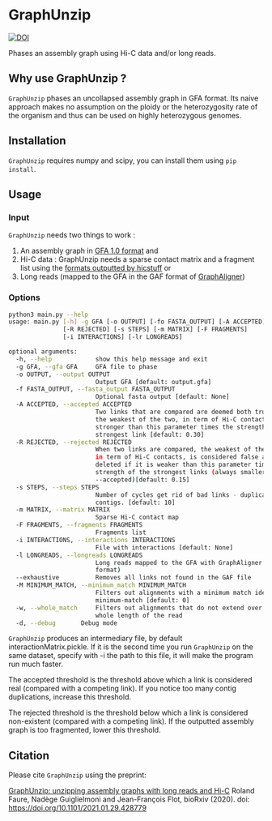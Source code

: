 # GraphUnzip

[![DOI](https://zenodo.org/badge/DOI/10.5281/zenodo.4291093.svg)](https://doi.org/10.5281/zenodo.4291093)

Phases an assembly graph using Hi-C data and/or long reads. 

## Why use GraphUnzip ?

`GraphUnzip` phases an uncollapsed assembly graph in GFA format. Its naive approach makes no assumption on the ploidy or the heterozygosity rate of the organism and thus can be used on highly heterozygous genomes.

## Installation

`GraphUnzip` requires numpy and scipy, you can install them using `pip install`.

## Usage

### Input

`GraphUnzip` needs two things to work :

1. An assembly graph in [GFA 1.0 format](https://github.com/GFA-spec/GFA-spec) 
and
2. Hi-C data : GraphUnzip needs a sparse contact matrix and a fragment list using the [formats outputted by hicstuff](https://github.com/koszullab/hicstuff#File-formats)
or 
3. Long reads (mapped to the GFA in the GAF format of [GraphAligner](https://github.com/maickrau/GraphAligner))

### Options
```bash
python3 main.py --help
usage: main.py [-h] -g GFA [-o OUTPUT] [-fo FASTA_OUTPUT] [-A ACCEPTED]
               [-R REJECTED] [-s STEPS] [-m MATRIX] [-F FRAGMENTS]
               [-i INTERACTIONS] [-lr LONGREADS]

optional arguments:
  -h, --help            show this help message and exit
  -g GFA, --gfa GFA     GFA file to phase
  -o OUTPUT, --output OUTPUT
                        Output GFA [default: output.gfa]
  -f FASTA_OUTPUT, --fasta_output FASTA_OUTPUT
                        Optional fasta output [default: None]
  -A ACCEPTED, --accepted ACCEPTED
                        Two links that are compared are deemed both true if
                        the weakest of the two, in term of Hi-C contacts, is
                        stronger than this parameter times the strength of the
                        strongest link [default: 0.30]
  -R REJECTED, --rejected REJECTED
                        When two links are compared, the weakest of the two,
                        in term of Hi-C contacts, is considered false and
                        deleted if it is weaker than this parameter times the
                        strength of the strongest links (always smaller than
                        --accepted)[default: 0.15]
  -s STEPS, --steps STEPS
                        Number of cycles get rid of bad links - duplicate
                        contigs. [default: 10]
  -m MATRIX, --matrix MATRIX
                        Sparse Hi-C contact map
  -F FRAGMENTS, --fragments FRAGMENTS
                        Fragments list
  -i INTERACTIONS, --interactions INTERACTIONS
                        File with interactions [default: None]
  -l LONGREADS, --longreads LONGREADS
                        Long reads mapped to the GFA with GraphAligner (GAF
                        format)
  --exhaustive          Removes all links not found in the GAF file
  -M MINIMUM_MATCH, --minimum_match MINIMUM_MATCH
                        Filters out alignments with a minimum match identity <
                        minimum-match [default: 0]
  -w, --whole_match 	Filters out alignments that do not extend over the
                        whole length of the read
  -d, --debug		Debug mode

```

`GraphUnzip` produces an intermediary file, by default interactionMatrix.pickle. If it is the second time you run `GraphUnzip` on the same dataset, specify with -i the path to this file, it will make the program run much faster.



The accepted threshold is the threshold above which a link is considered real (compared with a competing link). If you notice too many contig duplications, increase this threshold.

The rejected threshold is the threshold below which a link is considered non-existent (compared with a competing link). If the outputted assembly graph is too fragmented, lower this threshold.

## Citation

Please cite `GraphUnzip` using the preprint:

[GraphUnzip: unzipping assembly graphs with long reads and Hi-C](https://www.biorxiv.org/content/10.1101/2021.01.29.428779v1) Roland Faure, Nadège Guiglielmoni and Jean-François Flot, bioRxiv (2020).
doi: https://doi.org/10.1101/2021.01.29.428779
